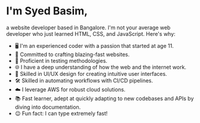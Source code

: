 # I'm Syed Basim,
a website developer based in Bangalore. I'm not your average web developer who just learned HTML, CSS, and JavaScript. Here's why:

- 🖥️ I'm an experienced coder with a passion that started at age 11.
- 🚀 Committed to crafting blazing-fast websites.
- 🧪 Proficient in testing methodologies.
- 🌐 I have a deep understanding of how the web and the internet work.
- 🎨 Skilled in UI/UX design for creating intuitive user interfaces.
- 🛠️ Skilled in automating workflows with CI/CD pipelines.
- ☁️ I leverage AWS for robust cloud solutions.
- 📚 Fast learner, adept at quickly adapting to new codebases and APIs by diving into documentation.
- 😉 Fun fact: I can type extremely fast!
